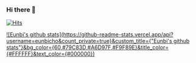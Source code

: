 ### Hi there 👋

[![Hits](https://hits.seeyoufarm.com/api/count/incr/badge.svg?url=https%3A%2F%2Fgithub.com%2Feunbicho&count_bg=%23FFFFFF&title_bg=%23B3DF71&icon=snapcraft.svg&icon_color=%23EAFFD8&title=hits&edge_flat=true)](https://hits.seeyoufarm.com)

[![Eunbi's github stats](https://github-readme-stats.vercel.app/api?username=eunbicho&count_private=true}&custom_title={"Eunbi's github stats"}&bg_color={60,#79C83D,#A6D97F,#F9F89E}&title_color={#FFFFFF}&text_color={#000000})](https://github.com/anuraghazra/github-readme-stats)


